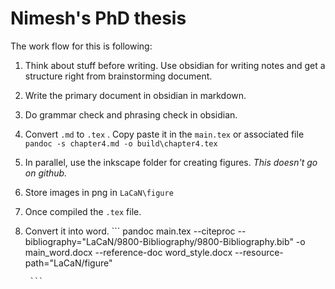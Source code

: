 # Nimesh's PhD thesis

The work flow for this is following:

1. Think about stuff before writing. Use obsidian for writing notes and get a structure right from brainstorming document.
2. Write the primary document in obsidian in markdown.
3. Do grammar check and phrasing check in obsidian.
4. Convert `.md` to `.tex` . Copy paste it in the `main.tex` or associated file
		`pandoc -s chapter4.md -o build\chapter4.tex`
5. In parallel, use the inkscape folder for creating figures. *This doesn't go on github.*
6. Store images in png in `LaCaN\figure`
7. Once compiled the `.tex` file.
8. Convert it into word.
		```	
        pandoc main.tex --citeproc --bibliography="LaCaN/9800-Bibliography/9800-Bibliography.bib" -o main_word.docx --reference-doc word_style.docx --resource-path="LaCaN/figure"

		```